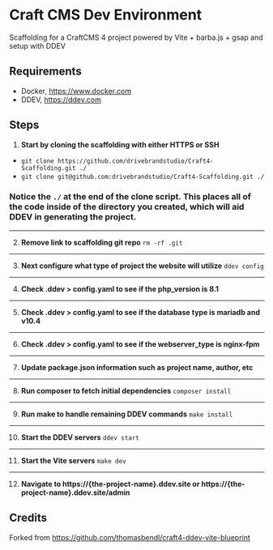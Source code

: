 # Craft CMS Dev Environment
Scaffolding for a CraftCMS 4 project powered by Vite + barba.js + gsap and setup with DDEV

## Requirements
-   Docker, https://www.docker.com
-   DDEV, https://ddev.com

## Steps
1. **Start by cloning the scaffolding with either HTTPS or SSH**
- `git clone https://github.com/drivebrandstudio/Craft4-Scaffolding.git ./`
- `git clone git@github.com:drivebrandstudio/Craft4-Scaffolding.git ./`

### Notice the `./` at the end of the clone script. This places all of the code inside of the directory you created, which will aid DDEV in generating the project. 
---
2. **Remove link to scaffolding git repo**
`rm -rf .git`
---
3. **Next configure what type of project the website will utilize**
`ddev config`
---
4. **Check .ddev > config.yaml to see if the php_version is 8.1**
---
5. **Check .ddev > config.yaml to see if the database type is mariadb and v10.4**
---
6. **Check .ddev > config.yaml to see if the webserver_type is nginx-fpm**
---
7. **Update package.json information such as project name, author, etc**
---
8. **Run composer to fetch initial dependencies**
`composer install`
---
9. **Run make to handle remaining DDEV commands**
`make install`
---
10. **Start the DDEV servers**
`ddev start`
---
11. **Start the Vite servers**
`make dev`
---
12. **Navigate to https://{the-project-name}.ddev.site or https://{the-project-name}.ddev.site/admin**


## Credits
Forked from https://github.com/thomasbendl/craft4-ddev-vite-blueprint